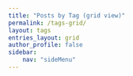 ```yaml
---
title: "Posts by Tag (grid view)"
permalink: /tags-grid/
layout: tags
entries_layout: grid
author_profile: false
sidebar:
    nav: "sideMenu"
---
```


